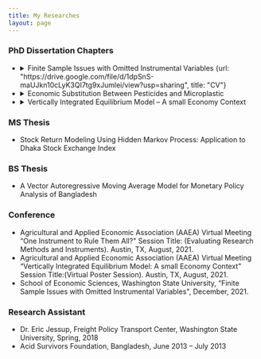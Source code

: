```yaml
---
title: My Researches
layout: page
---
```


### PhD Dissertation Chapters

- <details>
  <summary>Finite Sample Issues with Omitted Instrumental Variables {url: "https://drive.google.com/file/d/1dpSnS-maUJkn10cLyK3QI7tg9xJumlei/view?usp=sharing", title: "CV"} </summary>
  
  <p align= "justify"> 
    Using many instruments comes with a price as additional instruments increases finite sample bias or variance or both. On the other hand, additional number of instruments leads to an increase in asymptotic efficiency and accuracy of estimators. In this paper, I use simulation model with independent, relevant, and excluded instruments jointly comprising complete sets of IVs. I focus on quantifying the finite sample performance of estimators after omitting instrument(s) from these complete sets. To do that, I identify a set of structural models from the econometric literature and design Monte Carlo (MC) experiments to measure sensitivity of outcomes. In finite samples, I find that the bias and variance of estimators increase due to the exclusion of instrumental variables. I also find that the MSE increases with the increase of number of omitted instruments in the model. I then evaluate the situation where our simulated data is re-sampled to analyze whether increasing the sample sizes could offset the effect of missing instruments. I find that although the increase in sample size reduces the MSE overall, the increase in sensitivity with the number of omitted instruments is not necessarily eliminated by increases in sample size. I also find that from a system perspective, relative to a single equation, the equations with more endogenous variables appear more sensitive due to the omitted instruments. I find that the loss of instruments with strong relevance cannot be recovered by including instruments with weak relevance which might indicate towards weak IV problem. Finally, I compare the estimates of 2SLS and 3SLS methods under missing instruments and the results imply that although the finite sample performance of 3SLS estimator under omitted instruments is better than its 2SLS counterpart, the former also has higher MSE under omitted IVs when compared to a complete set of IVs.
    </p> </details>
  
- <details>
  <summary>Economic Substitution Between Pesticides and Microplastic</summary>
    
  <p align="justify">
  Agricultural inputs such as pesticides are used for more efficient production in the short run, but the use of these inputs come with environmental consequences over time. I explore the choices between plastics and pesticides to grow food, as well as the potential negative spillover caused by plastic use in production agriculture that is transformed into microplastic pollution in the soil. My study explores two cases (conventional and unconventional production) to analyze the substitution effect of plastic inputs with pesticides in agriculture. Both imply that a growers’ risk preference has an impact on the substitution between plastic and pesticides in that restrictions on inputs do not necessarily trigger substitution effect for risk averse growers. I also show that a higher cost of restricted pesticide can induce the risk neutral producers to substitute restricted pesticide with plastic mulches (i.e., for weed control). I introduce a restriction on plastic residue which has possible microplastic spillover in the soil and show that this restriction along with high cost associated with biodegradable plastic mulches might incentivize the grower to use more environmentally friendly pesticides.
  </p>
  </details>
  
- <details>
  <summary>Vertically Integrated Equilibrium Model – A small Economy Context</summary>
    
  <p align="justify">
  Partial equilibrium (PE) analysis is widely used to study direct welfare effect on a particular market at a disaggregated level with minimal data requirement. We argue that the non-interactive market assumptions of PE models, in general, are rarely feasible for a small economy. Therefore, we develop vertically integrated CGE model, which is PE in structure but allows for the circular flow of GE models. We use equilibrium displacement model by total logarithmic differential of the behavioral equations of the CGE model. We focus on measuring and quantifying impacts of exogeneous shocks along the supply chain for the agricultural sector in the context of a small economy. We show the differences between the results of GE and PE analysis is economically significant for a small economy. We also decompose economic welfare effects along the supply chain that are traditionally folded together in a GE model.
  </p>
  </details>

### MS Thesis
 - Stock Return Modeling Using Hidden Markov Process: Application to Dhaka Stock Exchange Index

### BS Thesis
- A Vector Autoregressive Moving Average Model for Monetary Policy Analysis of Bangladesh

### Conference
- Agricultural and Applied Economic Association (AAEA) Virtual Meeting “One Instrument to Rule Them All?" Session Title: (Evaluating Research Methods and Instruments). Austin, TX, August, 2021.
- Agricultural and Applied Economic Association (AAEA) Virtual Meeting “Vertically Integrated Equilibrium Model: A small Economy Context" Session Title:(Virtual Poster Session). Austin, TX, August, 2021.
- School of Economic Sciences, Washington State University, “Finite Sample Issues with Omitted Instrumental Variables", December, 2021.

### Research Assistant
- Dr. Eric Jessup, Freight Policy Transport Center, Washington State University, Spring, 2018
- Acid Survivors Foundation, Bangladesh, June 2013 – July 2013
